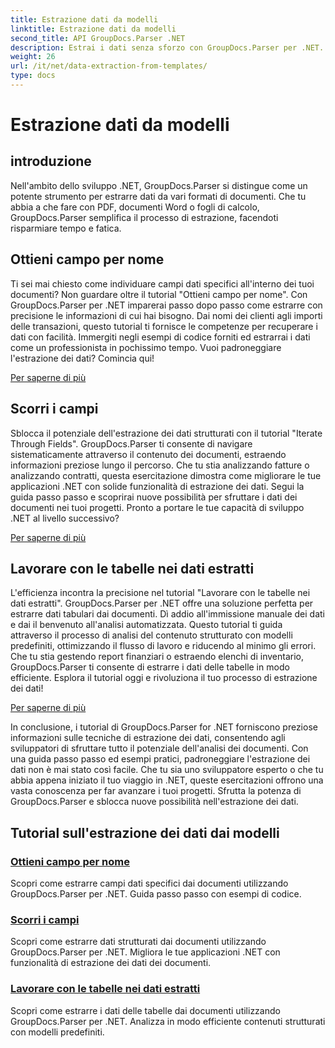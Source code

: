 ```yaml
---
title: Estrazione dati da modelli
linktitle: Estrazione dati da modelli
second_title: API GroupDocs.Parser .NET
description: Estrai i dati senza sforzo con GroupDocs.Parser per .NET. Impara a recuperare campi specifici, scorrere i dati e lavorare con le tabelle nel contenuto estratto.
weight: 26
url: /it/net/data-extraction-from-templates/
type: docs
---
```

# Estrazione dati da modelli


## introduzione

Nell'ambito dello sviluppo .NET, GroupDocs.Parser si distingue come un potente strumento per estrarre dati da vari formati di documenti. Che tu abbia a che fare con PDF, documenti Word o fogli di calcolo, GroupDocs.Parser semplifica il processo di estrazione, facendoti risparmiare tempo e fatica.

## Ottieni campo per nome

Ti sei mai chiesto come individuare campi dati specifici all'interno dei tuoi documenti? Non guardare oltre il tutorial "Ottieni campo per nome". Con GroupDocs.Parser per .NET imparerai passo dopo passo come estrarre con precisione le informazioni di cui hai bisogno. Dai nomi dei clienti agli importi delle transazioni, questo tutorial ti fornisce le competenze per recuperare i dati con facilità. Immergiti negli esempi di codice forniti ed estrarrai i dati come un professionista in pochissimo tempo. Vuoi padroneggiare l'estrazione dei dati? Comincia qui!

[Per saperne di più](./get-field-by-name/)

## Scorri i campi

Sblocca il potenziale dell'estrazione dei dati strutturati con il tutorial "Iterate Through Fields". GroupDocs.Parser ti consente di navigare sistematicamente attraverso il contenuto dei documenti, estraendo informazioni preziose lungo il percorso. Che tu stia analizzando fatture o analizzando contratti, questa esercitazione dimostra come migliorare le tue applicazioni .NET con solide funzionalità di estrazione dei dati. Segui la guida passo passo e scoprirai nuove possibilità per sfruttare i dati dei documenti nei tuoi progetti. Pronto a portare le tue capacità di sviluppo .NET al livello successivo?

[Per saperne di più](./iterate-through-fields/)

## Lavorare con le tabelle nei dati estratti

L'efficienza incontra la precisione nel tutorial "Lavorare con le tabelle nei dati estratti". GroupDocs.Parser per .NET offre una soluzione perfetta per estrarre dati tabulari dai documenti. Dì addio all'immissione manuale dei dati e dai il benvenuto all'analisi automatizzata. Questo tutorial ti guida attraverso il processo di analisi del contenuto strutturato con modelli predefiniti, ottimizzando il flusso di lavoro e riducendo al minimo gli errori. Che tu stia gestendo report finanziari o estraendo elenchi di inventario, GroupDocs.Parser ti consente di estrarre i dati delle tabelle in modo efficiente. Esplora il tutorial oggi e rivoluziona il tuo processo di estrazione dei dati!

[Per saperne di più](./working-with-tables-in-extracted-data/)

In conclusione, i tutorial di GroupDocs.Parser for .NET forniscono preziose informazioni sulle tecniche di estrazione dei dati, consentendo agli sviluppatori di sfruttare tutto il potenziale dell'analisi dei documenti. Con una guida passo passo ed esempi pratici, padroneggiare l'estrazione dei dati non è mai stato così facile. Che tu sia uno sviluppatore esperto o che tu abbia appena iniziato il tuo viaggio in .NET, queste esercitazioni offrono una vasta conoscenza per far avanzare i tuoi progetti. Sfrutta la potenza di GroupDocs.Parser e sblocca nuove possibilità nell'estrazione dei dati.
## Tutorial sull'estrazione dei dati dai modelli
### [Ottieni campo per nome](./get-field-by-name/)
Scopri come estrarre campi dati specifici dai documenti utilizzando GroupDocs.Parser per .NET. Guida passo passo con esempi di codice.
### [Scorri i campi](./iterate-through-fields/)
Scopri come estrarre dati strutturati dai documenti utilizzando GroupDocs.Parser per .NET. Migliora le tue applicazioni .NET con funzionalità di estrazione dei dati dei documenti.
### [Lavorare con le tabelle nei dati estratti](./working-with-tables-in-extracted-data/)
Scopri come estrarre i dati delle tabelle dai documenti utilizzando GroupDocs.Parser per .NET. Analizza in modo efficiente contenuti strutturati con modelli predefiniti.